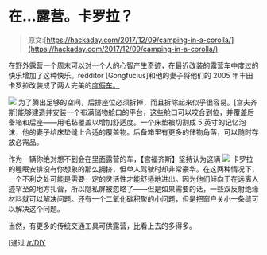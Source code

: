 # 在…露营。卡罗拉？

> 原文:[https://hackaday.com/2017/12/09/camping-in-a-corolla/](https://hackaday.com/2017/12/09/camping-in-a-corolla/)

在野外露营一个周末可以对一个人的心智产生奇迹，在最近改装的露营车中度过的快乐增加了这种快乐。redditor [Gongfucius]和他的妻子将他们的 2005 年丰田卡罗拉改装成了两人完美的[度假车。](https://imgur.com/a/VTxSj)

[![](../Images/eef17d78a377173bab65986f866ea552.png)](https://hackaday.com/wp-content/uploads/2017/11/jcyl8vg.jpg) 为了腾出足够的空间，后排座位必须拆掉，而且拆除起来似乎很容易。[宫夫齐斯]能够建造并安装一个布满储物舱口的平台，这些舱口可以咬合到位，并覆盖后备箱和后座——用毛毡覆盖以增加舒适度。一个床垫被切割成 5 英寸的记忆泡沫，他的妻子给床垫缝上合适的覆盖物。后备箱里有更多的储物角落，可以随时存放必需品。

作为一辆你绝对想不到会在里面露营的车，【宫福齐斯】坚持认为这辆 [![](../Images/a7064168fb8178257b457292a6de1d0d.png)](https://hackaday.com/wp-content/uploads/2017/11/hfg3non.jpg) 卡罗拉的睡眠安排没有你想象的那么拥挤，但单人驾驶时却非常豪华。在这两种情况下，一个不利之处可能是需要一定的灵活性才能舒适地进出。因为他们倾向于在远离人迹罕至的地方扎营，所以隐私屏被忽略了——但是如果需要的话，一些双反射绝缘材料就可以解决问题。还有一个二氧化碳积聚的小问题，但是把窗户关小一条缝可以解决这个问题。

当然，有更多的传统交通工具可供露营，比看上去的多得多。

[通过 [/r/DIY](https://www.reddit.com/r/DIY/comments/7fol7c/corolla_rv_conversion_i_built_a_bed_in_the_back/)